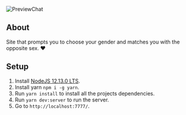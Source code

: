 ![PreviewChat](https://i.gyazo.com/91193b2c525490e7547c9ffea5c1411a.png)

## About
Site that prompts you to choose your gender and matches you with the opposite sex. :heart:

## Setup
1. Install [NodeJS 12.13.0 LTS](https://nodejs.org/en/).
2. Install yarn `npm i -g yarn`.
3. Run `yarn install` to install all the projects dependencies.
4. Run `yarn dev:server` to run the server.
5. Go to `http://localhost:7777/`.
